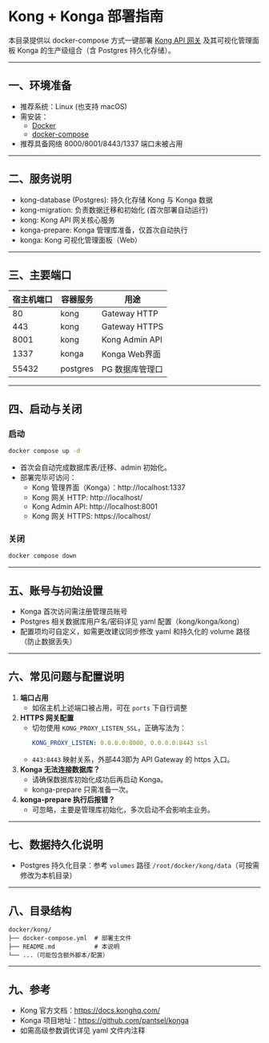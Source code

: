 # Kong + Konga 部署指南

本目录提供以 docker-compose 方式一键部署 [Kong API 网关](https://konghq.com/)
及其可视化管理面板 Konga 的生产级组合（含 Postgres 持久化存储）。

---

## 一、环境准备

- 推荐系统：Linux (也支持 macOS)
- 需安装：
  - [Docker](https://docs.docker.com/get-docker/)
  - [docker-compose](https://docs.docker.com/compose/)
- 推荐具备网络 8000/8001/8443/1337 端口未被占用

---

## 二、服务说明

- kong-database (Postgres): 持久化存储 Kong 与 Konga 数据
- kong-migration: 负责数据迁移和初始化 (首次部署自动运行)
- kong: Kong API 网关核心服务
- konga-prepare: Konga 管理库准备，仅首次自动执行
- konga: Kong 可视化管理面板（Web）

---

## 三、主要端口

| 宿主机端口 | 容器服务 | 用途            |
| ---------- | -------- | --------------- |
| 80         | kong     | Gateway HTTP    |
| 443        | kong     | Gateway HTTPS   |
| 8001       | kong     | Kong Admin API  |
| 1337       | konga    | Konga Web界面   |
| 55432      | postgres | PG 数据库管理口 |

---

## 四、启动与关闭

### 启动

```bash
docker compose up -d
```

- 首次会自动完成数据库表/迁移、admin 初始化。
- 部署完毕可访问：
  - Kong 管理界面（Konga）：http://localhost:1337
  - Kong 网关 HTTP: http://localhost/
  - Kong Admin API: http://localhost:8001
  - Kong 网关 HTTPS: https://localhost/

### 关闭

```bash
docker compose down
```

---

## 五、账号与初始设置

- Konga 首次访问需注册管理员账号
- Postgres 相关数据库用户名/密码详见 yaml 配置（kong/konga/kong）
- 配置项均可自定义，如需更改建议同步修改 yaml 和持久化的 volume 路径（防止数据丢失）

---

## 六、常见问题与配置说明

1. **端口占用**
   - 如宿主机上述端口被占用，可在 `ports` 下自行调整
2. **HTTPS 网关配置**
   - 切勿使用 `KONG_PROXY_LISTEN_SSL`，正确写法为：
     ```yaml
     KONG_PROXY_LISTEN: 0.0.0.0:8000, 0.0.0.0:8443 ssl
     ```
   - `443:8443` 映射关系，外部443即为 API Gateway 的 https 入口。
3. **Konga 无法连接数据库？**
   - 请确保数据库初始化成功后再启动 Konga。
   - konga-prepare 只需准备一次。
4. **konga-prepare 执行后报错？**
   - 可忽略，主要是管理库初始化，多次启动不会影响主业务。

---

## 七、数据持久化说明

- Postgres 持久化目录：参考 `volumes` 路径 `/root/docker/kong/data`（可按需修改为本机目录）

---

## 八、目录结构

```shell
docker/kong/
├── docker-compose.yml  # 部署主文件
├── README.md           # 本说明
└── ...（可能包含额外脚本/配置）
```

---

## 九、参考

- Kong 官方文档：https://docs.konghq.com/
- Konga 项目地址：https://github.com/pantsel/konga
- 如需高级参数调优详见 yaml 文件内注释

